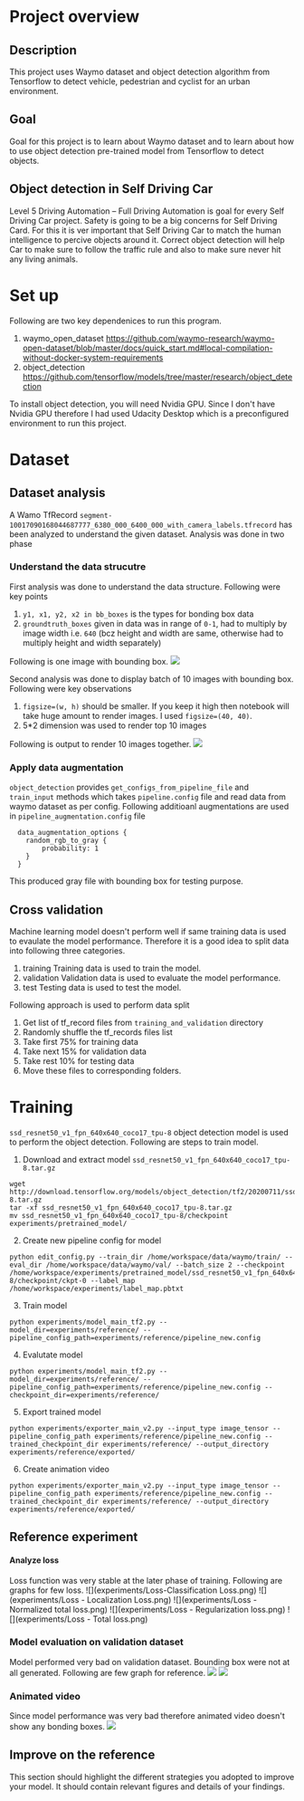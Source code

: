 # Project overview
## Description
This project uses Waymo dataset and object detection algorithm from Tensorflow to detect vehicle, pedestrian and cyclist for an urban environment.
## Goal
Goal for this project is to learn about Waymo dataset and to learn about how to use object detection pre-trained model from Tensorflow to detect objects. 
## Object detection in Self Driving Car
Level 5 Driving Automation – Full Driving Automation is goal for every Self Driving Car project. Safety is going to be a big concerns for Self Driving Card. For this it is ver important that Self Driving Car to match the human intelligence to percive objects around it. Correct object detection will help Car to make sure to follow the traffic rule and also to make sure never hit any living animals.
# Set up
Following are two key dependenices to run this program.
1. waymo_open_dataset https://github.com/waymo-research/waymo-open-dataset/blob/master/docs/quick_start.md#local-compilation-without-docker-system-requirements
2. object_detection https://github.com/tensorflow/models/tree/master/research/object_detection

To install object detection, you will need Nvidia GPU. Since I don't have Nvidia GPU therefore I had used Udacity Desktop which is a preconfigured environment to run this project.

# Dataset
## Dataset analysis
A Wamo TfRecord `segment-10017090168044687777_6380_000_6400_000_with_camera_labels.tfrecord` has been analyzed to understand the given dataset. Analysis was done in two phase
### Understand the data strucutre 
First analysis was done to understand the data structure. Following were key points
1. `y1, x1, y2, x2 in bb_boxes` is the types for bonding box data
2. `groundtruth_boxes` given in data was in range of `0-1`, had to multiply by image width i.e. `640` (bcz height and width are same, otherwise had to multiply height and width separately)

Following is one image with bounding box. 
![](data-analysis-single-image-with-bb.png)

Second analysis was done to display batch of 10 images with bounding box. Following were key observations
1. `figsize=(w, h)` should be smaller. If you keep it high then notebook will take huge amount to render images. I used `figsize=(40, 40)`.
2. 5*2 dimension was used to render top 10 images

Following is output to render 10 images together.
![](data-analysis-10-images-with-bb.png)

### Apply data augmentation
`object_detection` provides `get_configs_from_pipeline_file` and `train_input` methods which takes `pipeline.config` file and read data from waymo dataset as per config. Following additioanl augmentations are used in `pipeline_augmentation.config` file
```
  data_augmentation_options {
    random_rgb_to_gray {
        probability: 1
    }
  }
```
This produced gray file with bounding box for testing purpose.

## Cross validation
Machine learning model doesn't perform well if same training data is used to evaulate the model performance. Therefore it is a good idea to split data into following three categories.
1. training
Training data is used to train the model. 
2. validation
Validation data is used to evaluate the model performance.
3. test
Testing data is used to test the model.

Following approach is used to perform data split
1. Get list of tf_record files from `training_and_validation` directory
2. Randomly shuffle the tf_records files list
3. Take first 75% for training data
4. Take next 15% for validation data
5. Take rest 10% for testing data
6. Move these files to corresponding folders.

# Training
`ssd_resnet50_v1_fpn_640x640_coco17_tpu-8` object detection model is used to perform the object detection. Following are steps to train model.
1. Download and extract model `ssd_resnet50_v1_fpn_640x640_coco17_tpu-8.tar.gz`
```
wget http://download.tensorflow.org/models/object_detection/tf2/20200711/ssd_resnet50_v1_fpn_640x640_coco17_tpu-8.tar.gz
tar -xf ssd_resnet50_v1_fpn_640x640_coco17_tpu-8.tar.gz
mv ssd_resnet50_v1_fpn_640x640_coco17_tpu-8/checkpoint experiments/pretrained_model/
```
2. Create new pipeline config for model
```
python edit_config.py --train_dir /home/workspace/data/waymo/train/ --eval_dir /home/workspace/data/waymo/val/ --batch_size 2 --checkpoint /home/workspace/experiments/pretrained_model/ssd_resnet50_v1_fpn_640x640_coco17_tpu-8/checkpoint/ckpt-0 --label_map /home/workspace/experiments/label_map.pbtxt
```
3. Train model 
```
python experiments/model_main_tf2.py --model_dir=experiments/reference/ --pipeline_config_path=experiments/reference/pipeline_new.config
```
4. Evalutate model
```
python experiments/model_main_tf2.py --model_dir=experiments/reference/ --pipeline_config_path=experiments/reference/pipeline_new.config --checkpoint_dir=experiments/reference/
```
5. Export trained model
```
python experiments/exporter_main_v2.py --input_type image_tensor --pipeline_config_path experiments/reference/pipeline_new.config --trained_checkpoint_dir experiments/reference/ --output_directory experiments/reference/exported/
```
6. Create animation video
```
python experiments/exporter_main_v2.py --input_type image_tensor --pipeline_config_path experiments/reference/pipeline_new.config --trained_checkpoint_dir experiments/reference/ --output_directory experiments/reference/exported/
```
## Reference experiment
#### Analyze loss
Loss function was very stable at the later phase of training. Following are graphs for few loss.
![](experiments/Loss-Classification Loss.png)
![](experiments/Loss - Localization Loss.png)
![](experiments/Loss - Normalized total loss.png)
![](experiments/Loss - Regularization loss.png)
![](experiments/Loss - Total loss.png)
### Model evaluation on validation dataset
Model performed very bad on validation dataset. Bounding box were not at all generated. Following are few graph for reference.
![](experiments/DtectionBoxes_Precision_map_.50.png)
![](experiments/DtectionBoxes_Recall_1.png)
### Animated video
Since model performance was very bad therefore animated video doesn't show any bonding boxes.
![](https://drive.google.com/file/d/1eYKhYxtPuvDeJnh2WF2TfKXl4VoA6b4K/view?usp=sharing)


## Improve on the reference
This section should highlight the different strategies you adopted to improve your model. It should contain relevant figures and details of your findings.
